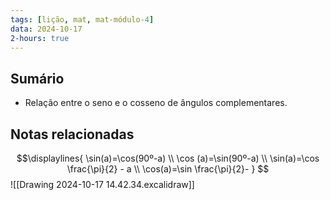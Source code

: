 ```yaml
---
tags: [lição, mat, mat-módulo-4]
data: 2024-10-17
2-hours: true
---
```


## Sumário
- Relação entre o seno e o cosseno de ângulos complementares.
## Notas relacionadas

$$\displaylines{
\sin(a)=\cos(90º-a)
\\
\cos (a)=\sin(90º-a)
\\
\sin(a)=\cos \frac{\pi}{2} - a
\\
\cos(a)=\sin \frac{\pi}{2}-
}
$$
![[Drawing 2024-10-17 14.42.34.excalidraw]]

